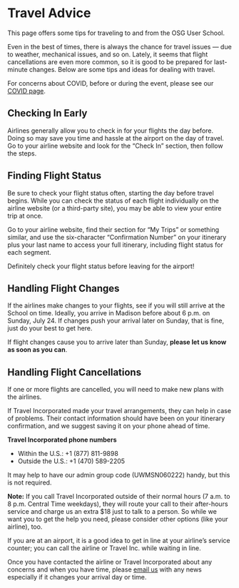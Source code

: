 # Travel Advice

This page offers some tips for traveling to and from the OSG User School.

Even in the best of times, there is always the chance for travel issues —
due to weather, mechanical issues, and so on.
Lately, it seems that flight cancellations are even more common, 
so it is good to be prepared for last-minute changes.
Below are some tips and ideas for dealing with travel.

For concerns about COVID, before or during the event, please see our [COVID page](../covid-policy.md).

## Checking In Early

Airlines generally allow you to check in for your flights the day before.
Doing so may save you time and hassle at the airport on the day of travel.
Go to your airline website and look for the “Check In” section, then follow the steps.

## Finding Flight Status

Be sure to check your flight status often, starting the day before travel begins.
While you can check the status of each flight individually on the airline website (or a third-party site),
you may be able to view your entire trip at once. 

Go to your airline website, find their section for “My Trips” or something similar,
and use the six-character “Confirmation Number” on your itinerary 
plus your last name to access your full itinerary,
including flight status for each segment.

Definitely check your flight status before leaving for the airport!

## Handling Flight Changes

If the airlines make changes to your flights, see if you will still arrive at the School on time. 
Ideally, you arrive in Madison before about 6 p.m. on Sunday, July 24.
If changes push your arrival later on Sunday, that is fine, just do your best to get here.

If flight changes cause you to arrive later than Sunday, **please let us know as soon as you can**.

## Handling Flight Cancellations

If one or more flights are cancelled, you will need to make new plans with the airlines.

If Travel Incorporated made your travel arrangements, they can help in case of problems.
Their contact information should have been on your itinerary confirmation,
and we suggest saving it on your phone ahead of time.

**Travel Incorporated phone numbers**

*   Within the U.S.: +1 (877) 811-9898
*   Outside the U.S.: +1 (470) 589-2205

It may help to have our admin group code (UWMSN060222) handy, but this is not required.

**Note:** If you call Travel Incorporated outside of their normal hours
(7 a.m. to 8 p.m. Central Time weekdays),
they will route your call to their after-hours service and
charge us an extra $18 just to talk to a person.
So while we want you to get the help you need,
please consider other options (like your airline), too.

If you are at an airport, it is a good idea to get in line at your airline’s
service counter; you can call the airline or Travel Inc. while waiting in line.

Once you have contacted the airline or Travel Incorporated about any concerns and when you have time,
please [email us](mailto:user-school@opensciencegrid.org) with any news especially if it changes your arrival day or time.
